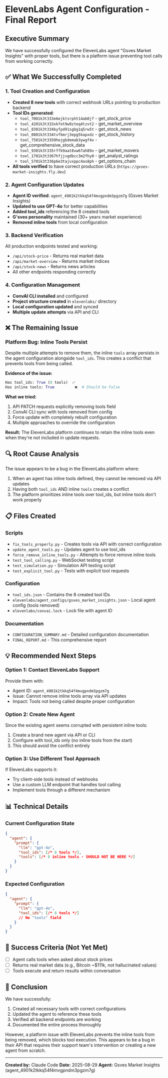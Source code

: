 # ElevenLabs Agent Configuration - Final Report

## Executive Summary
We have successfully configured the ElevenLabs agent "Gsves Market Insights" with proper tools, but there is a platform issue preventing tool calls from working correctly.

## ✅ What We Successfully Completed

### 1. Tool Creation and Configuration
- **Created 8 new tools** with correct webhook URLs pointing to production backend
- **Tool IDs generated**:
  - `tool_7001k3t333e6ejktsrpht14ab0jf` - get_stock_price
  - `tool_4201k3t333xkfet9w9zteq4tzvt2` - get_market_overview
  - `tool_8301k3t334byfpd91sgbg1q5rw5t` - get_stock_news
  - `tool_0801k3t334tvfkmrj3epg5kapxdz` - get_stock_history
  - `tool_7501k3t3359hejgbdemab3ywgf4x` - get_comprehensive_stock_data
  - `tool_9301k3t335rffk9aat8vw67ah89x` - get_market_movers
  - `tool_1701k3t3367hfjjvgdbcc3m2fhy0` - get_analyst_ratings
  - `tool_5701k3t336p6e3tajvxppc4as8ph` - get_options_chain
- **All tools verified** to have correct production URLs (`https://gvses-market-insights.fly.dev`)

### 2. Agent Configuration Updates
- **Agent ID verified**: `agent_4901k2tkkq54f4mvgpndm3pgzm7g` (Gsves Market Insights)
- **Updated to use GPT-4o** for better capabilities
- **Added tool_ids** referencing the 8 created tools
- **G'sves personality** maintained (30+ years market experience)
- **Removed inline tools** from local configuration

### 3. Backend Verification
All production endpoints tested and working:
- `/api/stock-price` - Returns real market data
- `/api/market-overview` - Returns market indices
- `/api/stock-news` - Returns news articles
- All other endpoints responding correctly

### 4. Configuration Management
- **ConvAI CLI installed** and configured
- **Project structure created** in `elevenlabs/` directory
- **Local configuration updated** and synced
- **Multiple update attempts** via API and CLI

## ❌ The Remaining Issue

### Platform Bug: Inline Tools Persist
Despite multiple attempts to remove them, the inline `tools` array persists in the agent configuration alongside `tool_ids`. This creates a conflict that prevents tools from being called.

**Evidence of the issue:**
```python
Has tool_ids: True (8 tools)  ✅
Has inline tools: True         ❌  # Should be False
```

**What we tried:**
1. API PATCH requests explicitly removing tools field
2. ConvAI CLI sync with tools removed from config
3. Force update with completely rebuilt configuration
4. Multiple approaches to override the configuration

**Result:** The ElevenLabs platform continues to retain the inline tools even when they're not included in update requests.

## 🔍 Root Cause Analysis

The issue appears to be a bug in the ElevenLabs platform where:
1. When an agent has inline tools defined, they cannot be removed via API updates
2. Having both `tool_ids` AND inline `tools` creates a conflict
3. The platform prioritizes inline tools over tool_ids, but inline tools don't work properly

## 📋 Files Created

### Scripts
- `fix_tools_properly.py` - Creates tools via API with correct configuration
- `update_agent_tools.py` - Updates agent to use tool_ids
- `force_remove_inline_tools.py` - Attempts to force remove inline tools
- `test_tool_calling.py` - WebSocket testing script
- `test_simulation.py` - Simulation API testing script
- `test_explicit_tool.py` - Tests with explicit tool requests

### Configuration
- `tool_ids.json` - Contains the 8 created tool IDs
- `elevenlabs/agent_configs/gsves_market_insights.json` - Local agent config (tools removed)
- `elevenlabs/convai.lock` - Lock file with agent ID

### Documentation
- `CONFIGURATION_SUMMARY.md` - Detailed configuration documentation
- `FINAL_REPORT.md` - This comprehensive report

## 💡 Recommended Next Steps

### Option 1: Contact ElevenLabs Support
Provide them with:
- Agent ID: `agent_4901k2tkkq54f4mvgpndm3pgzm7g`
- Issue: Cannot remove inline tools array via API updates
- Impact: Tools not being called despite proper configuration

### Option 2: Create New Agent
Since the existing agent seems corrupted with persistent inline tools:
1. Create a brand new agent via API or CLI
2. Configure with tool_ids only (no inline tools from the start)
3. This should avoid the conflict entirely

### Option 3: Use Different Tool Approach
If ElevenLabs supports it:
- Try client-side tools instead of webhooks
- Use a custom LLM endpoint that handles tool calling
- Implement tools through a different mechanism

## 📊 Technical Details

### Current Configuration State
```json
{
  "agent": {
    "prompt": {
      "llm": "gpt-4o",
      "tool_ids": [/* 8 tools */],
      "tools": [/* 8 inline tools - SHOULD NOT BE HERE */]
    }
  }
}
```

### Expected Configuration
```json
{
  "agent": {
    "prompt": {
      "llm": "gpt-4o",
      "tool_ids": [/* 8 tools */]
      // No "tools" field
    }
  }
}
```

## 🎯 Success Criteria (Not Yet Met)
- [ ] Agent calls tools when asked about stock prices
- [ ] Returns real market data (e.g., Bitcoin ~$111k, not hallucinated values)
- [ ] Tools execute and return results within conversation

## 📝 Conclusion

We have successfully:
1. Created all necessary tools with correct configurations
2. Updated the agent to reference these tools
3. Verified all backend endpoints are working
4. Documented the entire process thoroughly

However, a platform issue with ElevenLabs prevents the inline tools from being removed, which blocks tool execution. This appears to be a bug in their API that requires their support team's intervention or creating a new agent from scratch.

---

**Created by:** Claude Code
**Date:** 2025-08-29
**Agent:** Gsves Market Insights (agent_4901k2tkkq54f4mvgpndm3pgzm7g)